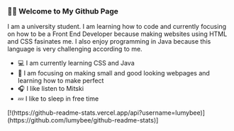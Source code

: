 ### 🙋🏻 Welcome to My Github Page

<p>
  I am a university student. I am learning how to code and currently focusing on how to be a Front End Developer because making websites using HTML and CSS fasinates me. I also enjoy programming in Java because this language is very challenging according to me.
</p>
<ul>
  <li>💻 I am currently learning CSS and Java</li>
  <li>🚧 I am focusing on making small and good looking webpages and learning how to make perfect</li>
  <li>🎧 I like listen to Mitski</li>
  <li>💤 I like to sleep in free time</li>
</ul>
[!(https://github-readme-stats.vercel.app/api?username=lumybee)](https://github.com/lumybee/github-readme-stats)]

